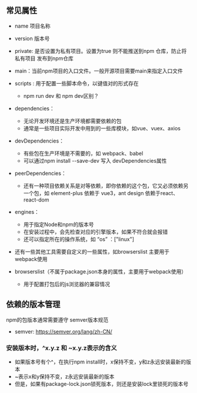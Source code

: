 ## 常见属性
+ name 项目名称
+ version 版本号
+ private: 是否设置为私有项目。设置为true 则不能推送到npm 仓库，防止将私有项目 发布到npm仓库
+ main：当前npm项目的入口文件。一般开源项目需要main来指定入口文件
+ scripts : 用于配置一些脚本命令，以键值对的形式存在
  + npm run dev 和 npm dev区别？
+ dependencies：
  + 无论开发环境还是生产环境都需要依赖的包
  + 通常是一些项目实际开发中用到的一些库模块，如vue、vuex、axios
+ devDependencies：
  + 有些包在生产环境是不需要的，如 webpack、babel
  + 可以通过npm install --save-dev 写入 devDependencies属性
+ peerDependencies：
  + 还有一种项目依赖关系是对等依赖，即你依赖的这个包，它又必须依赖另一个包，如 element-plus 依赖于 vue3，ant design 依赖于react、react-dom

+ engines：
  + 用于指定Node和npm的版本号
  + 在安装过程中，会先检查对应的引擎版本，如果不符合就会报错
  + 还可以指定所在的操作系统，如 “os” ：["linux"]

+ 还有一些其他工具需要自定义的一些属性，如browserslist 主要用于webpack使用
+ browserslist（不属于package.json本身的属性，主要用于webpack使用）
  + 用于配置打包后的js浏览器的兼容情况
## 依赖的版本管理
npm的包版本通常需要遵守 semver版本规范
+ semver: https://semver.org/lang/zh-CN/
### 安装版本时，^x.y.z 和 ~x.y.z表示的含义
+ 如果版本号有个^，在执行npm install时，x保持不变，y和z永远安装最新的版本
+ ~表示x和y保持不变，z永远安装最新的版本
+ 但是，如果有package-lock.json锁死版本，则还是安装lock里锁死的版本号
